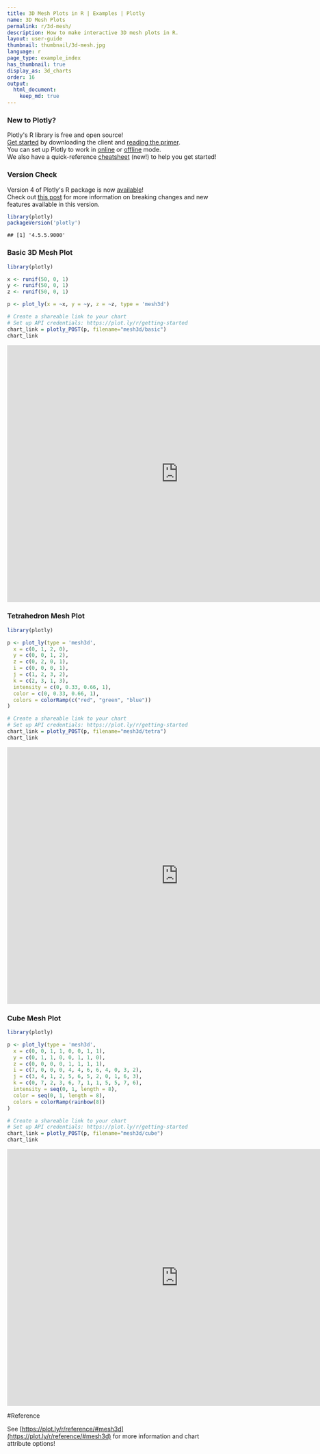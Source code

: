 ```yaml
---
title: 3D Mesh Plots in R | Examples | Plotly
name: 3D Mesh Plots
permalink: r/3d-mesh/
description: How to make interactive 3D mesh plots in R.
layout: user-guide
thumbnail: thumbnail/3d-mesh.jpg
language: r
page_type: example_index
has_thumbnail: true
display_as: 3d_charts
order: 16
output:
  html_document:
    keep_md: true
---
```



### New to Plotly?

Plotly's R library is free and open source!<br>
[Get started](https://plot.ly/r/getting-started/) by downloading the client and [reading the primer](https://plot.ly/r/getting-started/).<br>
You can set up Plotly to work in [online](https://plot.ly/r/getting-started/#hosting-graphs-in-your-online-plotly-account) or [offline](https://plot.ly/r/offline/) mode.<br>
We also have a quick-reference [cheatsheet](https://images.plot.ly/plotly-documentation/images/r_cheat_sheet.pdf) (new!) to help you get started!

### Version Check

Version 4 of Plotly's R package is now [available](https://plot.ly/r/getting-started/#installation)!<br>
Check out [this post](http://moderndata.plot.ly/upgrading-to-plotly-4-0-and-above/) for more information on breaking changes and new features available in this version.

```r
library(plotly)
packageVersion('plotly')
```

```
## [1] '4.5.5.9000'
```

### Basic 3D Mesh Plot


```r
library(plotly)

x <- runif(50, 0, 1)
y <- runif(50, 0, 1)
z <- runif(50, 0, 1)

p <- plot_ly(x = ~x, y = ~y, z = ~z, type = 'mesh3d')

# Create a shareable link to your chart
# Set up API credentials: https://plot.ly/r/getting-started
chart_link = plotly_POST(p, filename="mesh3d/basic")
chart_link
```

<iframe src="https://plot.ly/~RPlotBot/3929.embed" width="800" height="600" id="igraph" scrolling="no" seamless="seamless" frameBorder="0"> </iframe>

### Tetrahedron Mesh Plot


```r
library(plotly)

p <- plot_ly(type = 'mesh3d',
  x = c(0, 1, 2, 0),
  y = c(0, 0, 1, 2),
  z = c(0, 2, 0, 1),
  i = c(0, 0, 0, 1),
  j = c(1, 2, 3, 2),
  k = c(2, 3, 1, 3),
  intensity = c(0, 0.33, 0.66, 1),
  color = c(0, 0.33, 0.66, 1),
  colors = colorRamp(c("red", "green", "blue"))
)

# Create a shareable link to your chart
# Set up API credentials: https://plot.ly/r/getting-started
chart_link = plotly_POST(p, filename="mesh3d/tetra")
chart_link
```

<iframe src="https://plot.ly/~RPlotBot/3931.embed" width="800" height="600" id="igraph" scrolling="no" seamless="seamless" frameBorder="0"> </iframe>

### Cube Mesh Plot


```r
library(plotly)

p <- plot_ly(type = 'mesh3d',
  x = c(0, 0, 1, 1, 0, 0, 1, 1),
  y = c(0, 1, 1, 0, 0, 1, 1, 0),
  z = c(0, 0, 0, 0, 1, 1, 1, 1),
  i = c(7, 0, 0, 0, 4, 4, 6, 6, 4, 0, 3, 2),
  j = c(3, 4, 1, 2, 5, 6, 5, 2, 0, 1, 6, 3),
  k = c(0, 7, 2, 3, 6, 7, 1, 1, 5, 5, 7, 6),
  intensity = seq(0, 1, length = 8),
  color = seq(0, 1, length = 8),
  colors = colorRamp(rainbow(8))
)

# Create a shareable link to your chart
# Set up API credentials: https://plot.ly/r/getting-started
chart_link = plotly_POST(p, filename="mesh3d/cube")
chart_link
```

<iframe src="https://plot.ly/~RPlotBot/3933.embed" width="800" height="600" id="igraph" scrolling="no" seamless="seamless" frameBorder="0"> </iframe>

#Reference

See [https://plot.ly/r/reference/#mesh3d](https://plot.ly/r/reference/#mesh3d) for more information and chart attribute options!

